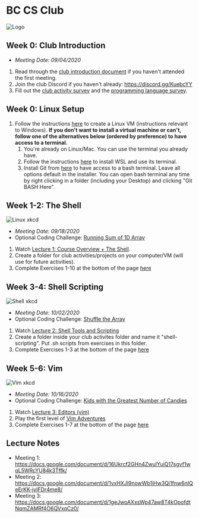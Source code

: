 # BC CS Club
![Logo](https://i.imgur.com/K2QpwMC.png)



## Week 0: Club Introduction
- *Meeting Date: 09/04/2020*
1. Read through the [club introduction document](https://docs.google.com/document/d/1yWK_GPunpKuXC55gCPNOfpcrNIuf9G5CEHaIOU95lQo/) if you haven't attended the first meeting.
2. Join the club Discord if you haven't already: https://discord.gg/KuebcYY
3. Fill out the [club activity survey](https://forms.gle/9KE8Hb8bQyduEXi46) and the [programming language survey](https://forms.gle/YL28YejfZWoetbTu8).

## Week 0: Linux Setup
1. Follow the instructions [here](https://docs.google.com/document/d/1ysMMv5nPhDEp0-l90vsOX99Jo3HtsrAspkxrqPn4jbE/) to create a Linux VM (instructions relevant to Windows). **If you don't want to install a virtual machine or can't, follow one of the alternatives below (ordered by preference) to have access to a terminal.**
   1. You're already on Linux/Mac. You can use the terminal you already have.
   2. Follow the instructions [here](https://docs.microsoft.com/en-us/windows/wsl/install-win10) to install WSL and use its terminal.
   3. Install Git from [here](https://gitforwindows.org/) to have access to a bash terminal. Leave all options default in the installer. You can open bash terminal any time by right clicking in a folder (including your Desktop) and clicking "Git BASH Here".

## Week 1-2: The Shell
![Linux xkcd](https://imgs.xkcd.com/comics/linux_user_at_best_buy.png)
- *Meeting Date: 09/18/2020*
- Optional Coding Challenge: [Running Sum of 1D Array](https://leetcode.com/problems/running-sum-of-1d-array/)

1. Watch [Lecture 1: Course Overview + The Shell](https://www.youtube.com/watch?v=Z56Jmr9Z34Q).
2. Create a folder for club activities/projects on your computer/VM (will use for future activities).
3. Complete Exercises 1-10 at the bottom of the page [here](https://missing.csail.mit.edu/2020/course-shell/)

## Week 3-4: Shell Scripting
![Shell xkcd](https://imgs.xkcd.com/comics/automation.png)
- *Meeting Date: 10/02/2020*
- Optional Coding Challenge: [Shuffle the Array](https://leetcode.com/problems/shuffle-the-array/)
1. Watch [Lecture 2: Shell Tools and Scripting](https://www.youtube.com/watch?v=kgII-YWo3Zw)
2. Create a folder inside your club activites folder and name it "shell-scripting". Put .sh scripts from exercises in this folder.
3. Complete Exercises 1-3 at the bottom of the page [here](https://missing.csail.mit.edu/2020/shell-tools/)

## Week 5-6: Vim
![Vim xkcd](https://imgs.xkcd.com/comics/real_programmers.png)
- *Meeting Date: 10/16/2020*
- Optional Coding Challenge: [Kids with the Greatest Number of Candies](https://leetcode.com/problems/kids-with-the-greatest-number-of-candies/)
1. Watch [Lecture 3: Editors (vim)](https://www.youtube.com/watch?v=a6Q8Na575qc)
2. Play the first level of [Vim Adventures](https://vim-adventures.com/)
3. Complete Exercises 1-7 at the bottom of the page [here](https://missing.csail.mit.edu/2020/editors/)



## Lecture Notes
- Meeting 1: https://docs.google.com/document/d/16Ukrcf2GHn4ZwulYuiQ17sgvf1wqL5WRcYU84k3Tffk/
- Meeting 2: https://docs.google.com/document/d/1vxHXJl9nowWb1iHw3Qi1fnw6nIQeErKK-jyIFDr4me8/
- Meeting 3: https://docs.google.com/document/d/1geJwoAXxsWp47aw8T4kOpofdtNqmZAMRf4O6QVxqCz0/





